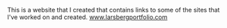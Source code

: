 This is a website that I created that contains links to some of the sites that I've worked on and created. www.larsbergportfolio.com